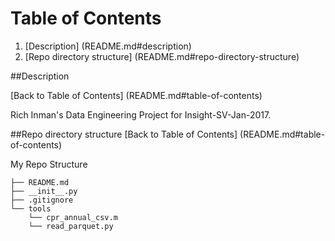 # Table of Contents

1. [Description] (README.md#description)
2. [Repo directory structure] (README.md#repo-directory-structure)

##Description

[Back to Table of Contents] (README.md#table-of-contents)

Rich Inman's Data Engineering Project for Insight-SV-Jan-2017.

##Repo directory structure
[Back to Table of Contents] (README.md#table-of-contents)

My Repo Structure

	├── README.md 
	├── __init__.py
	├── .gitignore
	└── tools
	    └── cpr_annual_csv.m
	    └── read_parquet.py